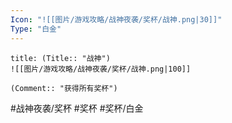 ```yaml
---
Icon: "![[图片/游戏攻略/战神夜袭/奖杯/战神.png|30]]"
Type: "白金"
---
```

```ad-common-platinum-trophy
title: (Title:: "战神")
![[图片/游戏攻略/战神夜袭/奖杯/战神.png|100]]

(Comment:: "获得所有奖杯")
```

#战神夜袭/奖杯 #奖杯 #奖杯/白金
